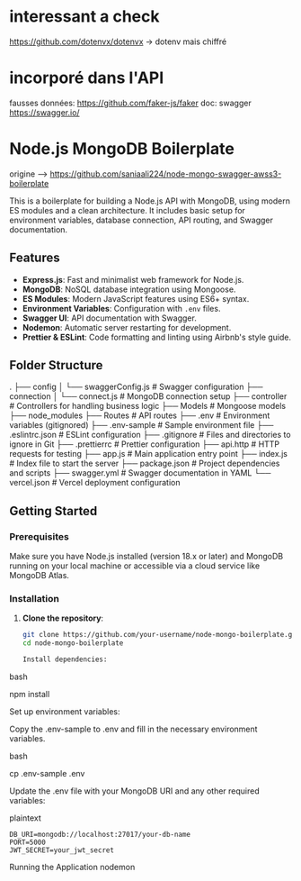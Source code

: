 

# interessant a check

https://github.com/dotenvx/dotenvx -> dotenv mais chiffré


# incorporé dans l'API

fausses données: https://github.com/faker-js/faker
doc: swagger https://swagger.io/

# 



# Node.js MongoDB Boilerplate 
origine --> https://github.com/saniaali224/node-mongo-swagger-awss3-boilerplate

This is a boilerplate for building a Node.js API with MongoDB, using modern ES modules and a clean architecture. It includes basic setup for environment variables, database connection, API routing, and Swagger documentation.

## Features

- **Express.js**: Fast and minimalist web framework for Node.js.
- **MongoDB**: NoSQL database integration using Mongoose.
- **ES Modules**: Modern JavaScript features using ES6+ syntax.
- **Environment Variables**: Configuration with `.env` files.
- **Swagger UI**: API documentation with Swagger.
- **Nodemon**: Automatic server restarting for development.
- **Prettier & ESLint**: Code formatting and linting using Airbnb's style guide.

## Folder Structure

.
├── config
│ └── swaggerConfig.js # Swagger configuration
├── connection
│ └── connect.js # MongoDB connection setup
├── controller # Controllers for handling business logic
├── Models # Mongoose models
├── node_modules
├── Routes # API routes
├── .env # Environment variables (gitignored)
├── .env-sample # Sample environment file
├── .eslintrc.json # ESLint configuration
├── .gitignore # Files and directories to ignore in Git
├── .prettierrc # Prettier configuration
├── api.http # HTTP requests for testing
├── app.js # Main application entry point
├── index.js # Index file to start the server
├── package.json # Project dependencies and scripts
├── swagger.yml # Swagger documentation in YAML
└── vercel.json # Vercel deployment configuration

## Getting Started

### Prerequisites

Make sure you have Node.js installed (version 18.x or later) and MongoDB running on your local machine or accessible via a cloud service like MongoDB Atlas.

### Installation

1. **Clone the repository**:

   ```bash
   git clone https://github.com/your-username/node-mongo-boilerplate.git
   cd node-mongo-boilerplate

   Install dependencies:
   ```

bash

npm install

Set up environment variables:

Copy the .env-sample to .env and fill in the necessary environment variables.

bash

cp .env-sample .env

Update the .env file with your MongoDB URI and any other required variables:

plaintext

    DB_URI=mongodb://localhost:27017/your-db-name
    PORT=5000
    JWT_SECRET=your_jwt_secret

Running the Application
nodemon
